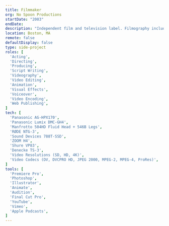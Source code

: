 ```yaml
---
title: Filmmaker
org: No Spoon Productions
startDate: "2003"
endDate: 
description: "Independent film and television label. Filmography includes “Twenty-One” (Short, 2007. Official Selection, Reel Teens USA Film Festival), “The Cost of Doing Business” (Short, 2014. Official Selection: Boston Underground Film Festival, Home Grown Shorts, Online New England Film Festival), “Hugh’s Vlog” (Web Series, 2016–Present), and “Entanglement” (Interactive Feature, pre-production)."
location: Boston, MA
remote: false
defaultDisplay: false
type: side-project
roles: [
  'Acting',
  'Directing',
  'Producing',
  'Script Writing',
  'Videography',
  'Video Editing',
  'Animation',
  'Visual Effects',
  'Voiceover',
  'Video Encoding',
  'Web Publishing',
]
tech: [
  'Panasonic AG-HPX170',
  'Panasonic Lumix DMC-GH4',
  'Manfrotto 504HD Fluid Head + 546B Legs',
  'RØDE	NTG-3',
  'Sound Devices 788T-SSD',
  'ZOOM H4',
  'Shure VP83',
  'Denecke TS-3',
  'Video Resolutions (SD, HD, 4K)',
  'Video Codecs (DV, DVCPRO HD, JPEG 2000, MPEG-2, MPEG-4, ProRes)',
]
tools: [
  'Premiere Pro',
  'Photoshop',
  'Illustrator',
  'Animate',
  'Audition',
  'Final Cut Pro',
  'YouTube',
  'Vimeo',
  'Apple Podcasts',
]
---
```

